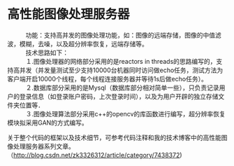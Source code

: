 高性能图像处理服务器　<br/>
=========================
　　　功能：支持高并发的图像处理功能，如：图像的远端存储，图像的中值滤波，模糊，去噪，以及超分辨率恢复，远端存储等。<br />
　　　技术思路如下：<br />
　　　１.图像处理器的网络部分采用的是reactors in threads的思路编写的，支持高并发（并发量测试至少支持10000台机器同时访问做echo任务，测试方法为客户端开启10000个线程，每个线程连接服务器并等待1s后做echo任务）。<br />
　　　２.数据库部分采用的是Mysql（数据库部分相对简单一些），只负责记录用户的登录信息（如登录账户密码，上次登录时间），以及为用户开辟的独立存储文件夹位置等．<br />
　　　３.图像处理算法部分采用c++的opencv的库函数进行编写，超分辨率恢复模块拟采用GAN的方式编写。<br />
  
关于整个代码的框架以及技术细节，可参考代码注释和我的技术博客中的高性能图像处理服务器系列文章。（http://blog.csdn.net/zk3326312/article/category/7438372)

  
